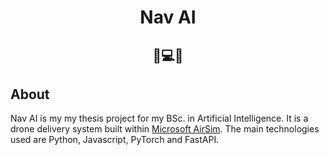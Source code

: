<p align="center">
    <h1 align="center">Nav AI</h1>
</p>
<p align="center">
	<h2 align="center">🧠💻🚚</h2>
</p>

## About

Nav AI is my my thesis project for my BSc. in Artificial Intelligence. It is a drone delivery system built within [Microsoft AirSim](https://github.com/microsoft/AirSim). The main technologies used are Python, Javascript, PyTorch and FastAPI.

